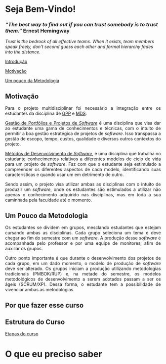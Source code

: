 # Seja Bem-Vindo!

###  _“The best way to find out if you can trust somebody is to trust them.”_ Ernest Hemingway

 _Trust is the bedrock of all effective teams. When it exists, team members speak freely, don’t second guess each other and formal hierarchy fades into the distance._

[ Introdução](#introdução)

[ Motivação](#motivação)

[ Um pouco da Metodologia](#um-pouco-da-metodologia)



## Motivação
<p align = "justify" >Para o projeto multidisciplinar foi necessário a integração entre os estudantes da disciplina de <a href="https://github.com/fga-gpp-mds/00-Disciplina/wiki/Gest%C3%A3o-de-Portf%C3%B3lios-e-Projetos-de-Software">GPP</a> e <a href="https://github.com/fga-gpp-mds/00-Disciplina/wiki/M%C3%A9todos-de-Desenvolvimento-de-Software">MDS</a>.</p>

<p align = "justify"> <a href="https://github.com/fga-gpp-mds/00-Disciplina/wiki/Gest%C3%A3o-de-Portf%C3%B3lios-e-Projetos-de-Software">Gestão de Portfólios e Projetos de <i>Software</i></a> é uma disciplina que visa dar ao estudante uma gama de conhecimentos e técnicas, com o intuito de permitir a boa gestão estratégica de projetos de <i>software</i>. Isso transpassa a gestão de escopo, tempo, custos, qualidade e diversos outros contextos do projeto.</p>

<p align = "justify" ><a href="https://github.com/fga-gpp-mds/00-Disciplina/wiki/M%C3%A9todos-de-Desenvolvimento-de-Software">Métodos de Desenvolvimento de <i>Software</i></a>, é uma disciplina que trabalha no estudante conhecimentos relativos a diferentes modelos de ciclo de vida para um projeto de <i>software</i>. Faz com que o estudante seja estimulado a compreender os diferentes aspectos de cada modelo, identificando suas características e quando usar um em detrimento de outro.</p>

<p align = "justify" >Sendo assim, o projeto visa utilizar ambas as disciplinas com o intuito de produzir um <i>software</i>, onde os estudantes são estimulados a utilizar não apenas o conhecimento adquirido nas disciplinas, mas em toda a sua caminhada pela faculdade até o momento.</p> 

## Um Pouco da Metodologia
<p align = "justify" >Os estudantes se dividem em grupos, mesclando estudantes que estejam cursando ambas as disciplinas. Cada grupo seleciona um tema e deve chegar ao fim do semestre com um <i>software</i>. A produção desse <i>software</i> é acompanhada pelo professor e por uma equipe de monitores, afim de auxiliar os grupos.</p>

<p align = "justify" >Outro ponto importante é que durante o desenvolvimento dos projetos de cada grupo, em um dado momento, o modelo de produção de <i>software</i> deve ser alterado. Os grupos iniciam a produção utilizando metodologias tradicionais (PMBOK/RUP) e, na metade do semestre, os modelos metodológicos de desenvolvimento a serem adotados passam a ser os ágeis (SCRUM/XP). Dessa forma, o estudante tem a possibilidade de vivenciar ambas as metodologias.</p>

## Por que fazer esse curso

## Estrutura do Curso
[Etapas do curso](https://github.com/fga-gpp-mds/00-Disciplina/wiki/plano-ensino)

# O que eu preciso saber


[fga]: https://fga.unb.br/
[carla]: https://fga.unb.br/carla.rocha
[hilmer]: https://fga.unb.br/hilmer.neri
[gpp]: https://github.com/fga-gpp-mds/00-Disciplina/wiki/Gest%C3%A3o-de-Portf%C3%B3lios-e-Projetos-de-Software
[mds]: https://github.com/fga-gpp-mds/00-Disciplina/wiki/M%C3%A9todos-de-Desenvolvimento-de-Software
